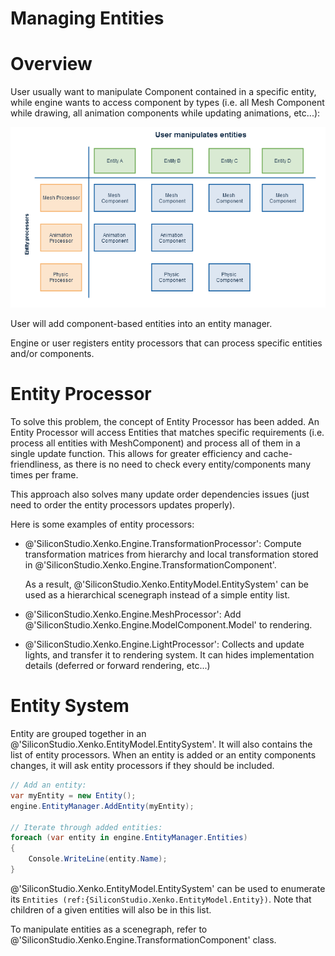 <div class="doc-incomplete"/>

# Managing Entities

# Overview

User usually want to manipulate Component contained in a specific entity, while engine wants to access component by types (i.e. all Mesh Component while drawing, all animation components while updating animations, etc...):




![media/7438984.png](media/7438984.png) 




User will add component-based entities into an entity manager.

Engine or user registers entity processors that can process specific entities and/or components.

# Entity Processor

To solve this problem, the concept of Entity Processor has been added. An Entity Processor will access Entities that matches specific requirements (i.e. process all entities with MeshComponent) and process all of them in a single update function. This allows for greater efficiency and cache-friendliness, as there is no need to check every entity/components many times per frame.

This approach also solves many update order dependencies issues (just need to order the entity processors updates properly).

Here is some examples of entity processors:

- @'SiliconStudio.Xenko.Engine.TransformationProcessor': Compute transformation matrices from hierarchy and local transformation stored in @'SiliconStudio.Xenko.Engine.TransformationComponent'.
  
  As a result, @'SiliconStudio.Xenko.EntityModel.EntitySystem' can be used as a hierarchical scenegraph instead of a simple entity list.
- @'SiliconStudio.Xenko.Engine.MeshProcessor': Add @'SiliconStudio.Xenko.Engine.ModelComponent.Model' to rendering.
- @'SiliconStudio.Xenko.Engine.LightProcessor': Collects and update lights, and transfer it to rendering system. It can hides implementation details (deferred or forward rendering, etc...)

# Entity System

Entity are grouped together in an @'SiliconStudio.Xenko.EntityModel.EntitySystem'. It will also contains the list of entity processors. When an entity is added or an entity components changes, it will ask entity processors if they should be included.

```cs
// Add an entity:
var myEntity = new Entity();
engine.EntityManager.AddEntity(myEntity);
 
// Iterate through added entities:
foreach (var entity in engine.EntityManager.Entities)
{
	Console.WriteLine(entity.Name);
}
```


@'SiliconStudio.Xenko.EntityModel.EntitySystem' can be used to enumerate its `Entities (ref:{SiliconStudio.Xenko.EntityModel.Entity})`. Note that children of a given entities will also be in this list.

To manipulate entities as a scenegraph, refer to @'SiliconStudio.Xenko.Engine.TransformationComponent' class.

